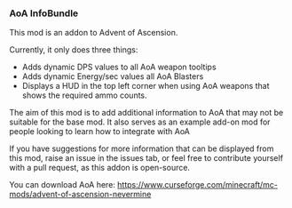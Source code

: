 ### AoA InfoBundle ###
This mod is an addon to Advent of Ascension.

Currently, it only does three things:
* Adds dynamic DPS values to all AoA weapon tooltips
* Adds dynamic Energy/sec values all AoA Blasters
* Displays a HUD in the top left corner when using AoA weapons that shows the required ammo counts.

The aim of this mod is to add additional information to AoA that may not be suitable for the base mod.
It also serves as an example add-on mod for people looking to learn how to integrate with AoA

If you have suggestions for more information that can be displayed from this mod, raise an issue in the issues tab, or feel free to contribute yourself with a pull request, as this addon is open-source.

You can download AoA here:
https://www.curseforge.com/minecraft/mc-mods/advent-of-ascension-nevermine
